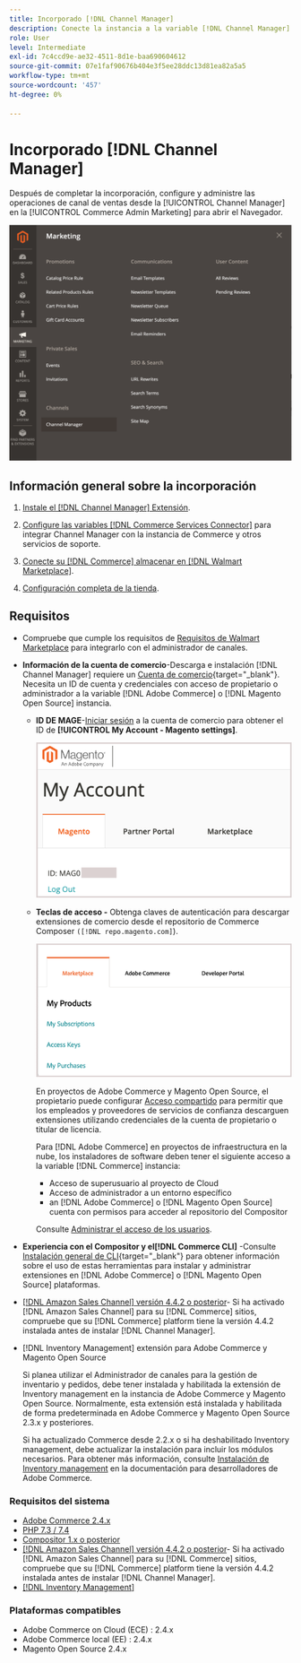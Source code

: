 ```yaml
---
title: Incorporado [!DNL Channel Manager]
description: Conecte la instancia a la variable [!DNL Channel Manager] completando algunos pasos de integración.
role: User
level: Intermediate
exl-id: 7c4ccd9e-ae32-4511-8d1e-baa690604612
source-git-commit: 07e1faf90676b404e3f5ee28ddc13d81ea82a5a5
workflow-type: tm+mt
source-wordcount: '457'
ht-degree: 0%

---
```



# Incorporado [!DNL Channel Manager]

Después de completar la incorporación, configure y administre las operaciones de canal de ventas desde la [!UICONTROL Channel Manager] en la [!UICONTROL Commerce Admin Marketing] para abrir el Navegador.

![[!DNL Channel Manager] en la vista Administración](assets/channel-manager-admin-view.png)

## Información general sobre la incorporación

1. [Instale el [!DNL Channel Manager] Extensión](install.md).

1. [Configure las variables [!DNL Commerce Services Connector]](connect.md) para integrar Channel Manager con la instancia de Commerce y otros servicios de soporte.

1. [Conecte su [!DNL Commerce] almacenar en [!DNL Walmart Marketplace]](connect.md).

1. [Configuración completa de la tienda](complete-store-setup.md).

## Requisitos

- Compruebe que cumple los requisitos de [Requisitos de Walmart Marketplace](walmart-requirements.md) para integrarlo con el administrador de canales.

- **Información de la cuenta de comercio**-Descarga e instalación [!DNL Channel Manager] requiere un [Cuenta de comercio](https://docs.magento.com/user-guide/magento/magento-account.html){target=&quot;_blank&quot;}. Necesita un ID de cuenta y credenciales con acceso de propietario o administrador a la variable [!DNL Adobe Commerce] o [!DNL Magento Open Source] instancia.

   - **ID DE MAGE**-[Iniciar sesión](https://account.magento.com/customer/account/login/) a la cuenta de comercio para obtener el ID de **[!UICONTROL My Account - Magento settings]**.

      ![[!DNL MAGEID] en la configuración de la cuenta de comercio](assets/mageid-my-commerce-account.png)

   - **Teclas de acceso -** Obtenga claves de autenticación para descargar extensiones de comercio desde el repositorio de Commerce Composer `([!DNL repo.magento.com]`).

      ![[!UICONTROL Commerce Marketplace access keys]](assets/commerce-marketplace-access-keys.png)

      En proyectos de Adobe Commerce y Magento Open Source, el propietario puede configurar [Acceso compartido](https://docs.magento.com/user-guide/magento/magento-account-share.html) para permitir que los empleados y proveedores de servicios de confianza descarguen extensiones utilizando credenciales de la cuenta de propietario o titular de licencia.

      Para [!DNL Adobe Commerce] en proyectos de infraestructura en la nube, los instaladores de software deben tener el siguiente acceso a la variable [!DNL Commerce] instancia:

      - Acceso de superusuario al proyecto de Cloud
      - Acceso de administrador a un entorno específico
      - an [!DNL Adobe Commerce] o [!DNL Magento Open Source] cuenta con permisos para acceder al repositorio del Compositor

      Consulte [Administrar el acceso de los usuarios](https://devdocs.magento.com/cloud/project/user-admin.html).


- **Experiencia con el Compositor y el[!DNL Commerce CLI]** -Consulte [Instalación general de CLI](https://devdocs.magento.com/extensions/install/){target=&quot;_blank&quot;} para obtener información sobre el uso de estas herramientas para instalar y administrar extensiones en [!DNL Adobe Commerce] o [!DNL Magento Open Source] plataformas.

- [[!DNL Amazon Sales Channel] versión 4.4.2 o posterior](https://experienceleague.adobe.com/docs/commerce-channels/amazon/release-notes.html)- Si ha activado [!DNL Amazon Sales Channel] para su [!DNL Commerce] sitios, compruebe que su [!DNL Commerce] platform tiene la versión 4.4.2 instalada antes de instalar [!DNL Channel Manager].

- [!DNL Inventory Management] extensión para Adobe Commerce y Magento Open Source

   Si planea utilizar el Administrador de canales para la gestión de inventario y pedidos, debe tener instalada y habilitada la extensión de Inventory management en la instancia de Adobe Commerce y Magento Open Source. Normalmente, esta extensión está instalada y habilitada de forma predeterminada en Adobe Commerce y Magento Open Source 2.3.x y posteriores.

   Si ha actualizado Commerce desde 2.2.x o si ha deshabilitado Inventory management, debe actualizar la instalación para incluir los módulos necesarios. Para obtener más información, consulte [Instalación de Inventory management](https://devdocs.magento.com/extensions/inventory-management/) en la documentación para desarrolladores de Adobe Commerce.

### Requisitos del sistema

- [Adobe Commerce 2.4.x](https://devdocs.magento.com/release/released-versions.html)
- [PHP 7.3 / 7.4](https://devdocs.magento.com/guides/v2.4/install-gde/prereq/php-settings.html)
- [Compositor 1.x o posterior](https://devdocs.magento.com/cloud/reference/cloud-composer.html)
- [[!DNL Amazon Sales Channel] versión 4.4.2 o posterior](https://experienceleague.adobe.com/docs/commerce-channels/amazon/release-notes.html)- Si ha activado [!DNL Amazon Sales Channel] para su [!DNL Commerce] sitios, compruebe que su [!DNL Commerce] platform tiene la versión 4.4.2 instalada antes de instalar [!DNL Channel Manager].
- [[!DNL Inventory Management]](https://devdocs.magento.com/extensions/inventory-management/)

### Plataformas compatibles

- Adobe Commerce on Cloud (ECE) : 2.4.x
- Adobe Commerce local (EE) : 2.4.x
- Magento Open Source 2.4.x
